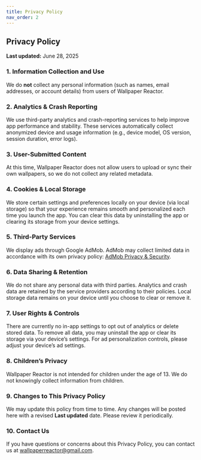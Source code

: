```yaml
---
title: Privacy Policy
nav_order: 2
---
```


## Privacy Policy

**Last updated:** June 28, 2025

### 1. Information Collection and Use
We do **not** collect any personal information (such as names, email addresses, or account details) from users of Wallpaper Reactor.

### 2. Analytics & Crash Reporting
We use third-party analytics and crash-reporting services to help improve app performance and stability. These services automatically collect anonymized device and usage information (e.g., device model, OS version, session duration, error logs).

### 3. User-Submitted Content
At this time, Wallpaper Reactor does not allow users to upload or sync their own wallpapers, so we do not collect any related metadata.

### 4. Cookies & Local Storage
We store certain settings and preferences locally on your device (via local storage) so that your experience remains smooth and personalized each time you launch the app. You can clear this data by uninstalling the app or clearing its storage from your device settings.

### 5. Third-Party Services
We display ads through Google AdMob. AdMob may collect limited data in accordance with its own privacy policy: [AdMob Privacy & Security](https://support.google.com/admob/answer/6128543).

### 6. Data Sharing & Retention
We do not share any personal data with third parties. Analytics and crash data are retained by the service providers according to their policies. Local storage data remains on your device until you choose to clear or remove it.

### 7. User Rights & Controls
There are currently no in-app settings to opt out of analytics or delete stored data. To remove all data, you may uninstall the app or clear its storage via your device’s settings. For ad personalization controls, please adjust your device’s ad settings.

### 8. Children’s Privacy
Wallpaper Reactor is not intended for children under the age of 13. We do not knowingly collect information from children.

### 9. Changes to This Privacy Policy
We may update this policy from time to time. Any changes will be posted here with a revised **Last updated** date. Please review it periodically.

### 10. Contact Us
If you have questions or concerns about this Privacy Policy, you can contact us at [wallpaperreactor@gmail.com](mailto:wallpaperreactor@gmail.com).
